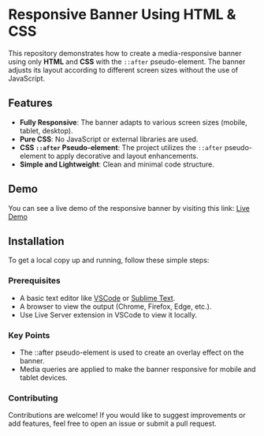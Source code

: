 # Responsive Banner Using HTML & CSS

This repository demonstrates how to create a media-responsive banner using only **HTML** and **CSS** with the `::after` pseudo-element. The banner adjusts its layout according to different screen sizes without the use of JavaScript.

## Features

- **Fully Responsive**: The banner adapts to various screen sizes (mobile, tablet, desktop).
- **Pure CSS**: No JavaScript or external libraries are used.
- **CSS `::after` Pseudo-element**: The project utilizes the `::after` pseudo-element to apply decorative and layout enhancements.
- **Simple and Lightweight**: Clean and minimal code structure.

## Demo

You can see a live demo of the responsive banner by visiting this link: [Live Demo](https://res-bann.netlify.app)

## Installation

To get a local copy up and running, follow these simple steps:

### Prerequisites

- A basic text editor like [VSCode](https://code.visualstudio.com/) or [Sublime Text](https://www.sublimetext.com/).
- A browser to view the output (Chrome, Firefox, Edge, etc.).
- Use Live Server extension in VSCode to view it locally.
  
### Key Points

-	The ::after pseudo-element is used to create an overlay effect on the banner.
-	Media queries are applied to make the banner responsive for mobile and tablet devices.

### Contributing

Contributions are welcome! If you would like to suggest improvements or add features, feel free to open an issue or submit a pull request.
